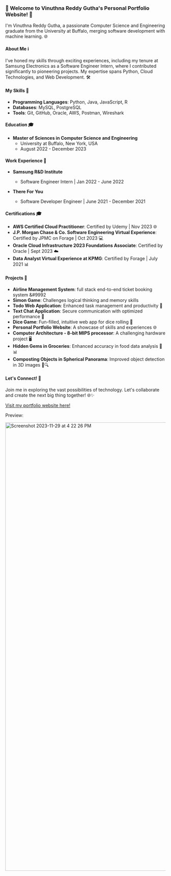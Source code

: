 ### 👋 Welcome to Vinuthna Reddy Gutha's Personal Portfolio Website! 🚀

I'm Vinuthna Reddy Gutha, a passionate Computer Science and Engineering graduate from the University at Buffalo, merging software development with machine learning. 🌐

#### About Me ℹ️
I've honed my skills through exciting experiences, including my tenure at Samsung Electronics as a Software Engineer Intern, where I contributed significantly to pioneering projects. My expertise spans Python, Cloud Technologies, and Web Development. 🛠️

#### My Skills 🧠
- **Programming Languages**: Python, Java, JavaScript, R
- **Databases**: MySQL, PostgreSQL
- **Tools**: Git, GitHub, Oracle, AWS, Postman, Wireshark

#### Education 🎓
- **Master of Sciences in Computer Science and Engineering**
  - University at Buffalo, New York, USA
  - August 2022 - December 2023

#### Work Experience 💼
- **Samsung R&D Institute**
  - Software Engineer Intern | Jan 2022 - June 2022

- **There For You**
  - Software Developer Engineer | June 2021 - December 2021

#### Certifications 🎓
- **AWS Certified Cloud Practitioner**: Certified by Udemy | Nov 2023 🌐
- **J.P. Morgan Chase & Co. Software Engineering Virtual Experience**: Certified by JPMC on Forage | Oct 2023 💻
- **Oracle Cloud Infrastructure 2023 Foundations Associate**: Certified by Oracle | Sept 2023 ☁️
- **Data Analyst Virtual Experience at KPMG**: Certified by Forage | July 2021 📊

#### Projects 🚀
- **Airline Management System**: full stack end-to-end ticket booking system &#9992
- **Simon Game**: Challenges logical thinking and memory skills
- **Todo Web Application**: Enhanced task management and productivity 📝
- **Text Chat Application**: Secure communication with optimized performance 🔐
- **Dice Game**: Fun-filled, intuitive web app for dice rolling 🎲
- **Personal Portfolio Website**: A showcase of skills and experiences 🌐
- **Computer Architecture - 8-bit MIPS processor**: A challenging hardware project 🖥️
- **Hidden Gems in Groceries**: Enhanced accuracy in food data analysis 🥦📊
- **Composting Objects in Spherical Panorama**: Improved object detection in 3D images 🌌🔍

#### Let's Connect! 🌟
Join me in exploring the vast possibilities of technology. Let's collaborate and create the next big thing together! 🌐✨

[Visit my portfolio website here!](https://vingutha.github.io/vinuthna-main/)

Preview:

<img width="1407" alt="Screenshot 2023-11-29 at 4 22 26 PM" src="https://github.com/vingutha/vinuthna-main/assets/89012965/111d6433-2bf5-4e9c-826f-dd7795e79fe1">
